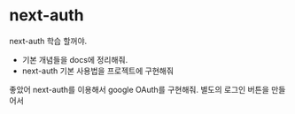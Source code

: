 # next-auth  

next-auth 학습 할꺼야.  

- 기본 개념들을 docs에 정리해줘.    
- next-auth 기본 사용법을 프로젝트에 구현해줘 

좋았어 next-auth를 이용해서 google OAuth를 구현해줘. 별도의 로그인 버튼을 만들어서  

